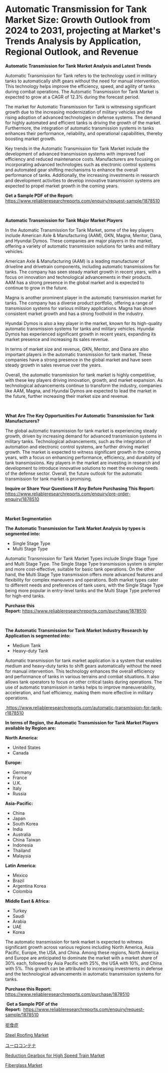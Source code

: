 <p><h1>Automatic Transmission for Tank Market Size: Growth Outlook from 2024 to 2031, projecting at Market's Trends Analysis by Application, Regional Outlook, and Revenue</h1></p><p><strong>Automatic Transmission for Tank Market Analysis and Latest Trends</strong></p>
<p><p>Automatic Transmission for Tank refers to the technology used in military tanks to automatically shift gears without the need for manual intervention. This technology helps improve the efficiency, speed, and agility of tanks during combat operations. The Automatic Transmission for Tank Market is expected to grow at a CAGR of 12.3% during the forecast period.</p><p>The market for Automatic Transmission for Tank is witnessing significant growth due to the increasing modernization of military vehicles and the rising adoption of advanced technologies in defense systems. The demand for highly automated and efficient tanks is driving the growth of the market. Furthermore, the integration of automatic transmission systems in tanks enhances their performance, reliability, and operational capabilities, thereby boosting market growth.</p><p>Key trends in the Automatic Transmission for Tank Market include the development of advanced transmission systems with improved fuel efficiency and reduced maintenance costs. Manufacturers are focusing on incorporating advanced technologies such as electronic control systems and automated gear shifting mechanisms to enhance the overall performance of tanks. Additionally, the increasing investments in research and development activities to develop innovative transmission systems are expected to propel market growth in the coming years.</p></p>
<p><strong>Get a Sample PDF of the Report:&nbsp;</strong> <a href="https://www.reliableresearchreports.com/enquiry/request-sample/1878510">https://www.reliableresearchreports.com/enquiry/request-sample/1878510</a></p>
<p>&nbsp;</p>
<p><strong>Automatic Transmission for Tank Major Market Players</strong></p>
<p><p>In the Automatic Transmission for Tank Market, some of the key players include American Axle & Manufacturing (AAM), GKN, Magna, Meritor, Dana, and Hyundai Dymos. These companies are major players in the market, offering a variety of automatic transmission solutions for tanks and military vehicles.</p><p>American Axle & Manufacturing (AAM) is a leading manufacturer of driveline and drivetrain components, including automatic transmissions for tanks. The company has seen steady market growth in recent years, with a focus on innovation and technological advancements in their products. AAM has a strong presence in the global market and is expected to continue to grow in the future.</p><p>Magna is another prominent player in the automatic transmission market for tanks. The company has a diverse product portfolio, offering a range of transmission systems for various military applications. Magna has shown consistent market growth and has a strong foothold in the industry.</p><p>Hyundai Dymos is also a key player in the market, known for its high-quality automatic transmission systems for tanks and military vehicles. Hyundai Dymos has experienced significant growth in recent years, expanding its market presence and increasing its sales revenue.</p><p>In terms of market size and revenue, GKN, Meritor, and Dana are also important players in the automatic transmission for tank market. These companies have a strong presence in the global market and have seen steady growth in sales revenue over the years.</p><p>Overall, the automatic transmission for tank market is highly competitive, with these key players driving innovation, growth, and market expansion. As technological advancements continue to transform the industry, companies like AAM, Magna, and Hyundai Dymos are expected to lead the market in the future, further increasing their market size and revenue.</p></p>
<p>&nbsp;</p>
<p><strong>What Are The Key Opportunities For Automatic Transmission for Tank Manufacturers?</strong></p>
<p><p>The global automatic transmission for tank market is experiencing steady growth, driven by increasing demand for advanced transmission systems in military tanks. Technological advancements, such as the integration of automation and electronic control systems, are further driving market growth. The market is expected to witness significant growth in the coming years, with a focus on enhancing performance, efficiency, and durability of tank transmissions. Key players in the market are investing in research and development to introduce innovative solutions to meet the evolving needs of the defense sector. Overall, the future outlook for the automatic transmission for tank market is promising.</p></p>
<p><strong>Inquire or Share Your Questions If Any Before Purchasing This Report:</strong> <a href="https://www.reliableresearchreports.com/enquiry/pre-order-enquiry/1878510">https://www.reliableresearchreports.com/enquiry/pre-order-enquiry/1878510</a></p>
<p>&nbsp;</p>
<p><strong>Market Segmentation</strong></p>
<p><strong>The Automatic Transmission for Tank Market Analysis by types is segmented into:</strong></p>
<p><ul><li>Single Stage Type</li><li>Multi Stage Type</li></ul></p>
<p><p>Automatic Transmission for Tank Market Types include Single Stage Type and Multi Stage Type. The Single Stage Type transmission system is simpler and more cost-effective, suitable for basic tank operations. On the other hand, the Multi Stage Type transmission offers more advanced features and flexibility for complex maneuvers and operations. Both market types cater to different needs and preferences of tank users, with the Single Stage Type being more popular in entry-level tanks and the Multi Stage Type preferred for high-end tanks.</p></p>
<p><strong>Purchase this Report:&nbsp;</strong><a href="https://www.reliableresearchreports.com/purchase/1878510">https://www.reliableresearchreports.com/purchase/1878510</a></p>
<p>&nbsp;</p>
<p><strong>The Automatic Transmission for Tank Market Industry Research by Application is segmented into:</strong></p>
<p><ul><li>Medium Tank</li><li>Heavy-duty Tank</li></ul></p>
<p><p>Automatic transmission for tank market application is a system that enables medium and heavy-duty tanks to shift gears automatically without the need for manual intervention. This technology enhances the overall efficiency and performance of tanks in various terrains and combat situations. It also allows tank operators to focus on other critical tasks during operations. The use of automatic transmission in tanks helps to improve maneuverability, acceleration, and fuel efficiency, making them more effective in military operations.</p></p>
<p><a href="https://www.reliableresearchreports.com/automatic-transmission-for-tank-r1878510">&nbsp;https://www.reliableresearchreports.com/automatic-transmission-for-tank-r1878510</a></p>
<p><strong>In terms of Region, the Automatic Transmission for Tank Market Players available by Region are:</strong></p>
<p>
    <p> <strong> North America: </strong>
        <ul>
            <li>United States</li>
            <li>Canada</li>
        </ul>
        </p> 
    <p> <strong> Europe: </strong>
        <ul>
            <li>Germany</li>
            <li>France</li>
            <li>U.K.</li>
            <li>Italy</li>
            <li>Russia</li>
        </ul>
        </p> 
    <p> <strong> Asia-Pacific: </strong>
        <ul>
            <li>China</li>
            <li>Japan</li>
            <li>South Korea</li>
            <li>India</li>
            <li>Australia</li>
            <li>China Taiwan</li>
            <li>Indonesia</li>
            <li>Thailand</li>
            <li>Malaysia</li>
        </ul>
        </p> 
    <p> <strong> Latin America: </strong>
        <ul>
            <li>Mexico</li>
            <li>Brazil</li>
            <li>Argentina Korea</li>
            <li>Colombia</li>
        </ul>
        </p> 
    <p> <strong> Middle East & Africa: </strong>
        <ul>
            <li>Turkey</li>
            <li>Saudi</li>
            <li>Arabia</li>
            <li>UAE</li>
            <li>Korea</li>
        </ul>
    </p>
    </p>
<p><p>The automatic transmission for tank market is expected to witness significant growth across various regions including North America, Asia Pacific, Europe, the USA, and China. Among these regions, North America and Europe are anticipated to dominate the market with a market share of 30% each, followed by Asia Pacific with 25%, the USA with 10%, and China with 5%. This growth can be attributed to increasing investments in defense and the technological advancements in automatic transmission systems for tanks.</p></p>
<p><strong>Purchase this Report: </strong><a href="https://www.reliableresearchreports.com/purchase/1878510">https://www.reliableresearchreports.com/purchase/1878510</a></p>
<p>&nbsp;<strong>Get a Sample PDF of the Report:&nbsp;&nbsp;</strong><a href="https://www.reliableresearchreports.com/enquiry/request-sample/1878510">https://www.reliableresearchreports.com/enquiry/request-sample/1878510</a></p>
<p><strong></strong></p>
<p><p><a href="https://github.com/gfggqjbfys368009/Market-Research-Report-List-1/blob/main/739168144181.md">拒食症</a></p><p><a href="https://issuu.com/reportprime-2/docs/steel-roofing-market-size-2030.pptx">Steel Roofing Market</a></p><p><a href="https://github.com/vlcostes/Market-Research-Report-List-1/blob/main/765196144182.md">ユーロコンテナ</a></p><p><a href="https://github.com/Angelnienowdseej3e45z3p8c/Market-Research-Report-List-2/blob/main/reduction-gearbox-for-high-speed-train-market.md">Reduction Gearbox for High Speed Train Market</a></p><p><a href="https://issuu.com/reportprime-2/docs/fiberglass-market-size-2030.pptx">Fiberglass Market</a></p></p>